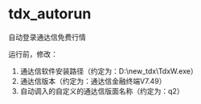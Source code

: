 # tdx_autorun
自动登录通达信免费行情

运行前，修改：
1. 通达信软件安装路径（约定为：D:\new_tdx\TdxW.exe）
2. 通达信版本（约定为：通达信金融终端V7.49）
3. 自动调入的自定义的通达信版面名称（约定为：q2）
